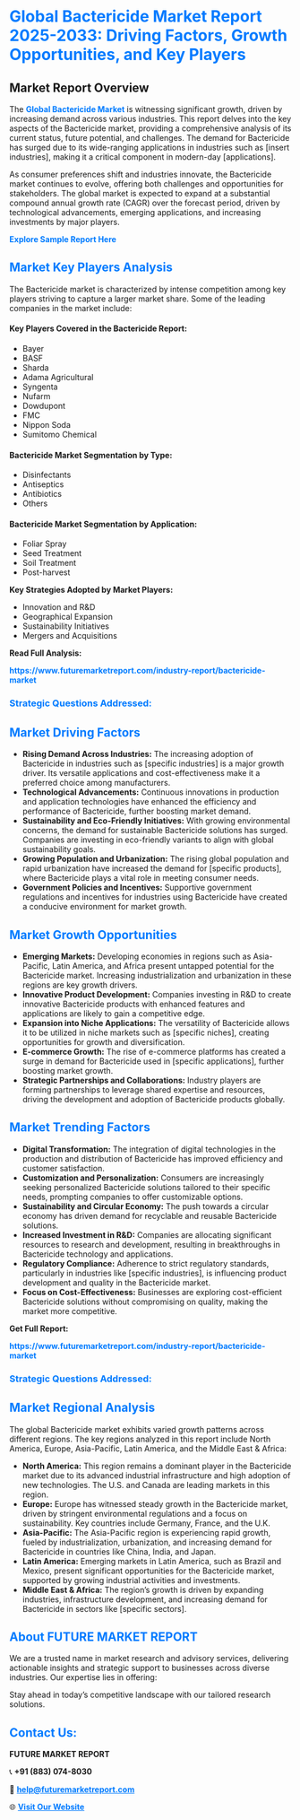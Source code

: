 <h1 style="color: #007BFF;">Global Bactericide Market Report 2025-2033: Driving Factors, Growth Opportunities, and Key Players</h1>

<section id="overview">
<h2>Market Report Overview</h2>
<p>The <a href="https://www.futuremarketreport.com/industry-report/bactericide-market" style="color: #007BFF; text-decoration: none;"><strong>Global Bactericide Market</strong></a> is witnessing significant growth, driven by increasing demand across various industries. This report delves into the key aspects of the Bactericide market, providing a comprehensive analysis of its current status, future potential, and challenges. The demand for Bactericide has surged due to its wide-ranging applications in industries such as [insert industries], making it a critical component in modern-day [applications].</p>
<p>As consumer preferences shift and industries innovate, the Bactericide market continues to evolve, offering both challenges and opportunities for stakeholders. The global market is expected to expand at a substantial compound annual growth rate (CAGR) over the forecast period, driven by technological advancements, emerging applications, and increasing investments by major players.</p>
</section>

<section id="overview">
<p><a href="https://www.futuremarketreport.com/request-sample/reportId=98220" style="color: #007BFF; text-decoration: none;"><strong>Explore Sample Report Here</strong></a></p>
</section>

<section id="key-players">
<h2 style="color: #007BFF;">Market Key Players Analysis</h2>
<p>The Bactericide market is characterized by intense competition among key players striving to capture a larger market share. Some of the leading companies in the market include:</p>
<h4>Key Players Covered in the Bactericide Report:</h4>
<ul><li>Bayer</li><li>BASF</li><li>Sharda</li><li>Adama Agricultural</li><li>Syngenta</li><li>Nufarm</li><li>Dowdupont</li><li>FMC</li><li>Nippon Soda</li><li>Sumitomo Chemical</li></ul>
<h4>Bactericide Market Segmentation by Type:</h4>
<ul><li>Disinfectants</li><li>Antiseptics</li><li>Antibiotics</li><li>Others</li></ul>

<h4>Bactericide Market Segmentation by Application:</h4>
<ul><li>Foliar Spray</li><li>Seed Treatment</li><li>Soil Treatment</li><li>Post-harvest</li></ul>
<p><strong>Key Strategies Adopted by Market Players:</strong></p>
<ul>
<li>Innovation and R&D</li>
<li>Geographical Expansion</li>
<li>Sustainability Initiatives</li>
<li>Mergers and Acquisitions</li>
</ul>
</section>

<section>
<p><strong>Read Full Analysis: </strong></p><a href="https://www.futuremarketreport.com/industry-report/bactericide-market" style="color: #007BFF; text-decoration: none;"><strong>https://www.futuremarketreport.com/industry-report/bactericide-market</strong></a>
<h3 style="color: #007BFF;">Strategic Questions Addressed:</h3>
</section>

<section id="driving-factors">
<h2 style="color: #007BFF;">Market Driving Factors</h2>
<ul>
<li><strong>Rising Demand Across Industries:</strong> The increasing adoption of Bactericide in industries such as [specific industries] is a major growth driver. Its versatile applications and cost-effectiveness make it a preferred choice among manufacturers.</li>
<li><strong>Technological Advancements:</strong> Continuous innovations in production and application technologies have enhanced the efficiency and performance of Bactericide, further boosting market demand.</li>
<li><strong>Sustainability and Eco-Friendly Initiatives:</strong> With growing environmental concerns, the demand for sustainable Bactericide solutions has surged. Companies are investing in eco-friendly variants to align with global sustainability goals.</li>
<li><strong>Growing Population and Urbanization:</strong> The rising global population and rapid urbanization have increased the demand for [specific products], where Bactericide plays a vital role in meeting consumer needs.</li>
<li><strong>Government Policies and Incentives:</strong> Supportive government regulations and incentives for industries using Bactericide have created a conducive environment for market growth.</li>
</ul>
</section>

<section id="growth-opportunities">
<h2 style="color: #007BFF;">Market Growth Opportunities</h2>
<ul>
<li><strong>Emerging Markets:</strong> Developing economies in regions such as Asia-Pacific, Latin America, and Africa present untapped potential for the Bactericide market. Increasing industrialization and urbanization in these regions are key growth drivers.</li>
<li><strong>Innovative Product Development:</strong> Companies investing in R&D to create innovative Bactericide products with enhanced features and applications are likely to gain a competitive edge.</li>
<li><strong>Expansion into Niche Applications:</strong> The versatility of Bactericide allows it to be utilized in niche markets such as [specific niches], creating opportunities for growth and diversification.</li>
<li><strong>E-commerce Growth:</strong> The rise of e-commerce platforms has created a surge in demand for Bactericide used in [specific applications], further boosting market growth.</li>
<li><strong>Strategic Partnerships and Collaborations:</strong> Industry players are forming partnerships to leverage shared expertise and resources, driving the development and adoption of Bactericide products globally.</li>
</ul>
</section>

<section id="trending-factors">
<h2 style="color: #007BFF;">Market Trending Factors</h2>
<ul>
<li><strong>Digital Transformation:</strong> The integration of digital technologies in the production and distribution of Bactericide has improved efficiency and customer satisfaction.</li>
<li><strong>Customization and Personalization:</strong> Consumers are increasingly seeking personalized Bactericide solutions tailored to their specific needs, prompting companies to offer customizable options.</li>
<li><strong>Sustainability and Circular Economy:</strong> The push towards a circular economy has driven demand for recyclable and reusable Bactericide solutions.</li>
<li><strong>Increased Investment in R&D:</strong> Companies are allocating significant resources to research and development, resulting in breakthroughs in Bactericide technology and applications.</li>
<li><strong>Regulatory Compliance:</strong> Adherence to strict regulatory standards, particularly in industries like [specific industries], is influencing product development and quality in the Bactericide market.</li>
<li><strong>Focus on Cost-Effectiveness:</strong> Businesses are exploring cost-efficient Bactericide solutions without compromising on quality, making the market more competitive.</li>
</ul>
</section>

<section>
<p><strong>Get Full Report: </strong></p><a href="https://www.futuremarketreport.com/industry-report/bactericide-market" style="color: #007BFF; text-decoration: none;"><strong>https://www.futuremarketreport.com/industry-report/bactericide-market</strong></a>
<h3 style="color: #007BFF;">Strategic Questions Addressed:</h3>
</section>


<section id="regional-analysis">
<h2 style="color: #007BFF;">Market Regional Analysis</h2>
<p>The global Bactericide market exhibits varied growth patterns across different regions. The key regions analyzed in this report include North America, Europe, Asia-Pacific, Latin America, and the Middle East & Africa:</p>
<ul>
<li><strong>North America:</strong> This region remains a dominant player in the Bactericide market due to its advanced industrial infrastructure and high adoption of new technologies. The U.S. and Canada are leading markets in this region.</li>
<li><strong>Europe:</strong> Europe has witnessed steady growth in the Bactericide market, driven by stringent environmental regulations and a focus on sustainability. Key countries include Germany, France, and the U.K.</li>
<li><strong>Asia-Pacific:</strong> The Asia-Pacific region is experiencing rapid growth, fueled by industrialization, urbanization, and increasing demand for Bactericide in countries like China, India, and Japan.</li>
<li><strong>Latin America:</strong> Emerging markets in Latin America, such as Brazil and Mexico, present significant opportunities for the Bactericide market, supported by growing industrial activities and investments.</li>
<li><strong>Middle East & Africa:</strong> The region’s growth is driven by expanding industries, infrastructure development, and increasing demand for Bactericide in sectors like [specific sectors].</li>
</ul>
</section>

<footer>
<h2 style="color: #007BFF;">About FUTURE MARKET REPORT</h2>
<p>We are a trusted name in market research and advisory services, delivering actionable insights and strategic support to businesses across diverse industries. Our expertise lies in offering:</p>

<p>Stay ahead in today’s competitive landscape with our tailored research solutions.</p>

<h2 style="color: #007BFF;">Contact Us:</h2>
<p><strong>FUTURE MARKET REPORT</strong></p>
<p>📞 <strong>+91 (883) 074-8030</strong></p>
<p>📧 <strong><a href="mailto:help@futuremarketreport.com" style="color: #007BFF;">help@futuremarketreport.com</a></strong></p>
<p>🌐 <strong><a href="https://www.futuremarketreport.com/" style="color: #007BFF;">Visit Our Website</a></strong></p>
</footer>